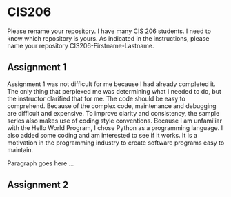 # CIS206

Please rename your repository. I have many CIS 206 students. I need to know which repository is yours. As indicated in the instructions, please name your repository CIS206-Firstname-Lastname.

## Assignment 1
Assignment 1 was not difficult for me because I had already completed it. The only thing that perplexed me was determining what I needed to do, but the instructor clarified that for me. The code should be easy to comprehend. Because of the complex code, maintenance and debugging are difficult and expensive. To improve clarity and consistency, the sample series also makes use of coding style conventions. Because I am unfamiliar with the Hello World Program, I chose Python as a programming language. I also added some coding and am interested to see if it works. It is a motivation in the programming industry to create software programs easy to maintain.

Paragraph goes here ...

## Assignment 2

